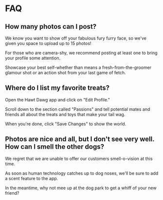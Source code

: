 # FAQ

##  How many photos can I post?

We know you want to show off your fabulous fury furry face, so we've given you space to upload up to 15 photos!

For those who are camera-shy, we recommend posting at least one to bring your profile some attention.

Showcase your best self-whether than means a fresh-from-the-groomer glamour shot or an action shot from your last game of fetch.

##  Where do I list my favorite treats?

Open the Hawt Dawg app and click on "Edit Profile."

Scroll down to the section called "Passions" and tell potential mates and friends all about the treats and toys that make your tail wag.

When you're done, click "Save Changes" to show the world.

## Photos are nice and all, but I don't see very well. How can I smell the other dogs?

We regret that we are unable to offer our customers smell-o-vision at this time.

As soon as human technology catches up to dog noses, we'll be sure to add a scent feature to the app.

In the meantime, why not mee up at the dog park to get a whiff of your new friend?